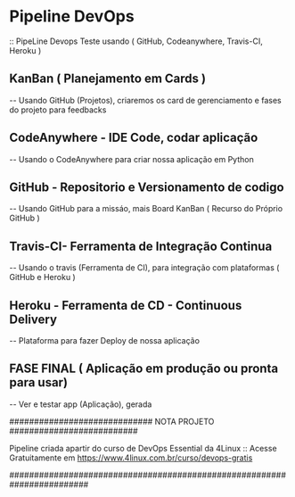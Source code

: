 # Pipeline DevOps
:: PipeLine Devops Teste usando ( GitHub, Codeanywhere, Travis-CI, Heroku )

## KanBan ( Planejamento em Cards )
-- Usando GitHub (Projetos), criaremos os card de gerenciamento e fases do projeto para feedbacks

## CodeAnywhere - IDE Code, codar aplicação 
-- Usando o CodeAnywhere para criar nossa aplicação em Python

## GitHub - Repositorio e Versionamento de codigo
-- Usando GitHub para a missáo, mais Board KanBan ( Recurso do Próprio GitHub )

## Travis-CI- Ferramenta de Integração Continua
-- Usando o travis (Ferramenta de CI), para integração com plataformas ( GitHub e Heroku )

## Heroku - Ferramenta de CD - Continuous Delivery
-- Plataforma para fazer Deploy de nossa aplicação

## FASE FINAL ( Aplicação em produção ou pronta para usar) 
-- Ver e testar app (Aplicação),  gerada

#############################   NOTA PROJETO  ##########################

Pipeline criada apartir do curso de DevOps Essential da 4Linux 
:: Acesse Gratuitamente em https://www.4linux.com.br/curso/devops-gratis

########################################################################

